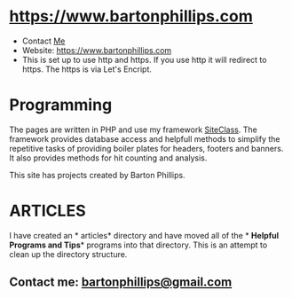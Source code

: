 # https://www.bartonphillips.com

* Contact [Me](mailto:bartonphillips@gmail.com)
* Website: https://www.bartonphillips.com  
* This is set up to use http and https. If you use http it will redirect to https. The https is via Let's Encript.

# Programming

The pages are written in PHP and use my framework [SiteClass](https://github.com/bartonlp/site-class).
The framework provides database access and helpfull methods to simplify the repetitive tasks of
providing boiler plates for headers, footers and banners. It also provides methods for hit counting
and analysis.

This site has projects created by Barton Phillips.
                                                          
# ARTICLES

I have created an * articles*  directory and have moved all of the * __Helpful Programs and Tips__* 
programs into that directory. This is an attempt to clean up the directory structure.


## Contact me: [bartonphillips@gmail.com](mailto:bartonphillips@gmail.com)


